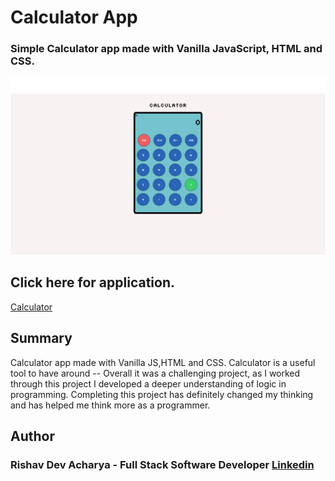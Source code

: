 #   Calculator App 

### Simple Calculator app made with Vanilla JavaScript, HTML and CSS.

![Calculator](./Calculator.png)


## Click here for application. 
[Calculator](https://ris345.github.io/calculator-app.github.io/)


## Summary
 Calculator app made with Vanilla JS,HTML and CSS. Calculator is a useful tool to have around -- Overall it was a challenging project, as I worked through this project I developed a deeper understanding of logic in programming. Completing this project has definitely changed my thinking and has helped me think more as a programmer. 

## Author

### Rishav Dev Acharya - Full Stack Software Developer  [Linkedin](https://www.linkedin.com/in/rishav-acharya-0482051a7/)


